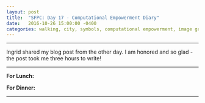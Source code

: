 ```yaml
---
layout: post
title:  "SFPC: Day 17 - Computational Empowerment Diary"
date:   2016-10-26 15:00:00 -0400
categories: walking, city, symbols, computational empowerment, image grid
---
```



-----

Ingrid shared my blog post from the other day. I am honored and so glad - the post took me three hours to write!

-----

**For Lunch:**

**For Dinner:**

-----
